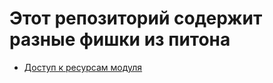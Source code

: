 # Этот репозиторий содержит разные фишки из питона

- [Доступ к ресурсам модуля](module_resources.md)